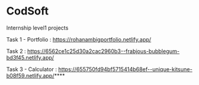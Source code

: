 # CodSoft
Internship level1 projects


Task 1 -
Portfolio : https://rohanambigportfolio.netlify.app/



Task 2 : 
https://6562ce1c25d30a2cac2960b3--frabjous-bubblegum-bd3f45.netlify.app/


Task 3 - 
Calculator : https://655750fd94bf5715414b68ef--unique-kitsune-b08f59.netlify.app/****
